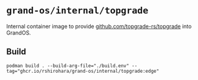 # `grand-os/internal/topgrade`

Internal container image to provide
[github.com/topgrade-rs/topgrade](https://github.com/topgrade-rs/topgrade)
into GrandOS.

## Build

```shell
podman build . --build-arg-file="./build.env" --tag="ghcr.io/rshirohara/grand-os/internal/topgrade:edge"
```
